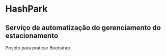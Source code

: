 # HashPark

## Serviço de automatização do gerenciamento do estacionamento

Projeto para praticar Bootstrap